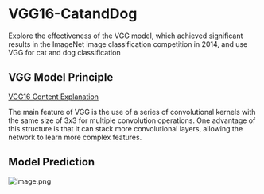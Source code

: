 # VGG16-CatandDog
Explore the effectiveness of the VGG model, which achieved significant results in the ImageNet image classification competition in 2014, and use VGG for cat and dog classification

## VGG Model Principle
[VGG16 Content Explanation](https://blog.csdn.net/m0_62919535/article/details/132189691?spm=1001.2014.3001.5501)

The main feature of VGG is the use of a series of convolutional kernels with the same size of 3x3 for multiple convolution operations. One advantage of this structure is that it can stack more convolutional layers, allowing the network to learn more complex features.

## Model Prediction

![image.png](https://p1-juejin.byteimg.com/tos-cn-i-k3u1fbpfcp/118079f49b234fe7b00fa2265207494a~tplv-k3u1fbpfcp-watermark.image?)
